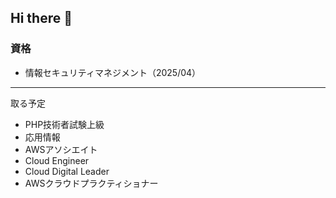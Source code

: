 ## Hi there 👋

<!--
**yykk0/yykk0** is a ✨ _special_ ✨ repository because its `README.md` (this file) appears on your GitHub profile.

Here are some ideas to get you started:

- 🔭 I’m currently working on ...
- 🌱 I’m currently learning ...
- 👯 I’m looking to collaborate on ...
- 🤔 I’m looking for help with ...
- 💬 Ask me about ...
- 📫 How to reach me: ...
- 😄 Pronouns: ...
- ⚡ Fun fact: ...
-->

### 資格
- 情報セキュリティマネジメント（2025/04）

---
取る予定
- PHP技術者試験上級
- 応用情報
- AWSアソシエイト
- Cloud Engineer
- Cloud Digital Leader
- AWSクラウドプラクティショナー
